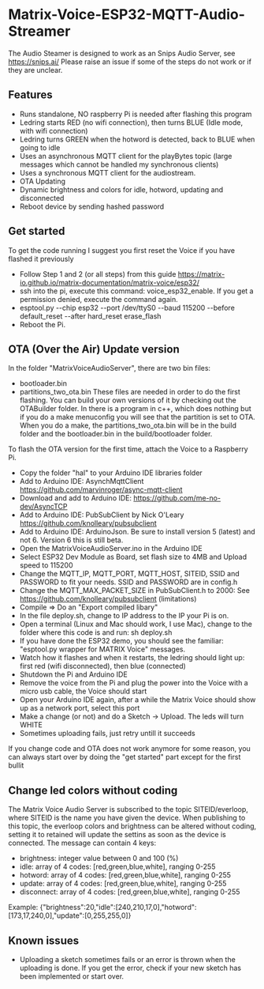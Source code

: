 # Matrix-Voice-ESP32-MQTT-Audio-Streamer

The Audio Steamer is designed to work as an Snips Audio Server, see https://snips.ai/
Please raise an issue if some of the steps do not work or if they are unclear.

## Features

- Runs standalone, NO raspberry Pi is needed after flashing this program
- Ledring starts RED (no wifi connection), then turns BLUE (Idle mode, with wifi connection)
- Ledring turns GREEN when the hotword is detected, back to BLUE when going to idle
- Uses an asynchronous MQTT client for the playBytes topic (large messages which cannot be handled my synchronous clients)
- Uses a synchronous MQTT client for the audiostream.
- OTA Updating
- Dynamic brightness and colors for idle, hotword, updating and disconnected
- Reboot device by sending hashed password

## Get started

To get the code running I suggest you first reset the Voice if you have flashed it previously

- Follow Step 1 and 2 (or all steps) from this guide https://matrix-io.github.io/matrix-documentation/matrix-voice/esp32/
- ssh into the pi, execute this command: voice_esp32_enable. If you get a permission denied, execute the command again. 
- esptool.py --chip esp32 --port /dev/ttyS0 --baud 115200 --before default_reset --after hard_reset erase_flash
- Reboot the Pi.

## OTA (Over the Air) Update version

In the folder "MatrixVoiceAudioServer", there are two bin files:
- bootloader.bin
- partitions_two_ota.bin
These files are needed in order to do the first flashing. You can build your own versions of it by checking out the OTABuilder folder.
In there is a program in c++, which does nothing but if you do a make menuconfig you will see that the partition is set to OTA.
When you do a make, the partitions_two_ota.bin will be in the build folder and the bootloader.bin in the build/bootloader folder.

To flash the OTA version for the first time, attach the Voice to a Raspberry Pi. 
- Copy the folder "hal" to your Arduino IDE libraries folder
- Add to Arduino IDE: AsynchMqttClient https://github.com/marvinroger/async-mqtt-client
- Download and add to Arduino IDE: https://github.com/me-no-dev/AsyncTCP
- Add to Arduino IDE: PubSubClient by Nick O'Leary https://github.com/knolleary/pubsubclient
- Add to Arduino IDE: ArduinoJson. Be sure to install version 5 (latest) and not 6. Version 6 this is still beta.
- Open the MatrixVoiceAudioServer.ino in the Arduino IDE
- Select ESP32 Dev Module as Board, set flash size to 4MB and Upload speed to 115200
- Change the MQTT_IP, MQTT_PORT, MQTT_HOST, SITEID, SSID and PASSWORD to fit your needs. SSID and PASSWORD are in config.h
- Change the MQTT_MAX_PACKET_SIZE in PubSubClient.h to 2000: See https://github.com/knolleary/pubsubclient (limitations)
- Compile => Do an "Export compiled libary"
- In the file deploy.sh, change to IP address to the IP your Pi is on.
- Open a terminal (Linux and Mac should work, I use Mac), change to the folder where this code is and run: sh deploy.sh
- If you have done the ESP32 demo, you should see the familiar: "esptool.py wrapper for MATRIX Voice" messages.
- Watch how it flashes and when it restarts, the ledring should light up: first red (wifi disconnected), then blue (connected)
- Shutdown the Pi and Arduino IDE
- Remove the voice from the Pi and plug the power into the Voice with a micro usb cable, the Voice should start
- Open your Arduino IDE again, after a while the Matrix Voice should show up as a network port, select this port
- Make a change (or not) and do a Sketch -> Upload. The leds will turn WHITE
- Sometimes uploading fails, just retry untill it succeeds

If you change code and OTA does not work anymore for some reason, you can always start over by doing the "get started" part except for the first bullit 

## Change led colors without coding

The Matrix Voice Audio Server is subscribed to the topic SITEID/everloop, where SITEID is the name you have given the device.
When publishing to this topic, the everloop colors and brightness can be altered without coding, setting it to retained will update the settins as soon as the device is connected.
The message can contain 4 keys:
 - brightness: integer value between 0 and 100 (%)
 - idle: array of 4 codes: [red,green,blue,white], ranging 0-255
 - hotword: array of 4 codes: [red,green,blue,white], ranging 0-255
 - update: array of 4 codes: [red,green,blue,white], ranging 0-255
 - disconnect: array of 4 codes: [red,green,blue,white], ranging 0-255

Example: {"brightness":20,"idle":[240,210,17,0],"hotword":[173,17,240,0],"update":[0,255,255,0]}

## Known issues
- Uploading a sketch sometimes fails or an error is thrown when the uploading is done. If you get the error, check if your new sketch has been implemented or start over.

